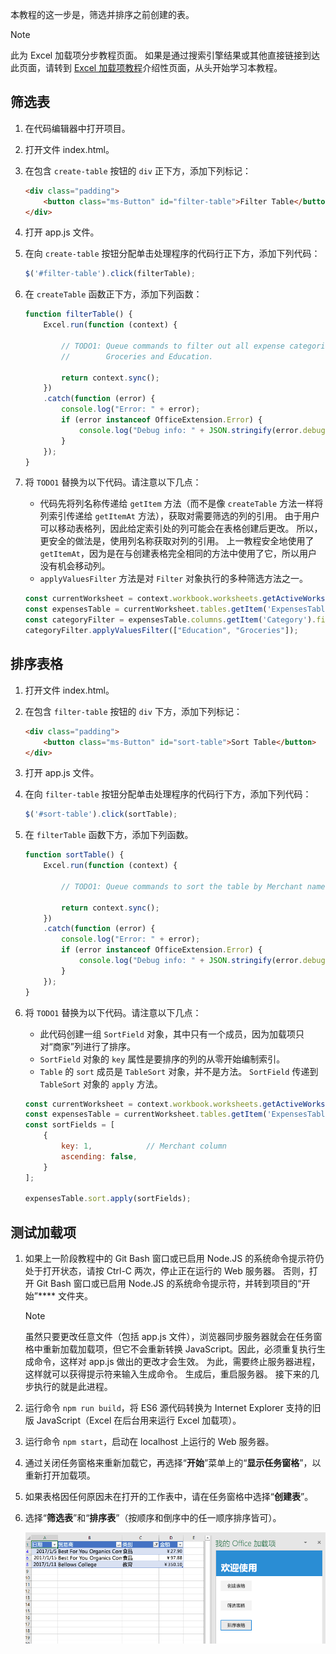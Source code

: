 本教程的这一步是，筛选并排序之前创建的表。

> [!NOTE]
> 此为 Excel 加载项分步教程页面。 如果是通过搜索引擎结果或其他直接链接到达此页面，请转到 [Excel 加载项教程](../tutorials/excel-tutorial.yml)介绍性页面，从头开始学习本教程。

## <a name="filter-the-table"></a>筛选表

1. 在代码编辑器中打开项目。
2. 打开文件 index.html。
3. 在包含 `create-table` 按钮的 `div` 正下方，添加下列标记：

    ```html
    <div class="padding">
        <button class="ms-Button" id="filter-table">Filter Table</button>
    </div>
    ```

4. 打开 app.js 文件。

5. 在向 `create-table` 按钮分配单击处理程序的代码行正下方，添加下列代码：

    ```js
    $('#filter-table').click(filterTable);
    ```

6. 在 `createTable` 函数正下方，添加下列函数：

    ```js
    function filterTable() {
        Excel.run(function (context) {

            // TODO1: Queue commands to filter out all expense categories except
            //        Groceries and Education.

            return context.sync();
        })
        .catch(function (error) {
            console.log("Error: " + error);
            if (error instanceof OfficeExtension.Error) {
                console.log("Debug info: " + JSON.stringify(error.debugInfo));
            }
        });
    }
    ```

7. 将 `TODO1` 替换为以下代码。请注意以下几点：
   - 代码先将列名称传递给 `getItem` 方法（而不是像 `createTable` 方法一样将列索引传递给 `getItemAt` 方法），获取对需要筛选的列的引用。 由于用户可以移动表格列，因此给定索引处的列可能会在表格创建后更改。 所以，更安全的做法是，使用列名称获取对列的引用。 上一教程安全地使用了 `getItemAt`，因为是在与创建表格完全相同的方法中使用了它，所以用户没有机会移动列。
   - `applyValuesFilter` 方法是对 `Filter` 对象执行的多种筛选方法之一。

    ```js
    const currentWorksheet = context.workbook.worksheets.getActiveWorksheet();
    const expensesTable = currentWorksheet.tables.getItem('ExpensesTable');
    const categoryFilter = expensesTable.columns.getItem('Category').filter;
    categoryFilter.applyValuesFilter(["Education", "Groceries"]);
    ``` 

## <a name="sort-the-table"></a>排序表格

1. 打开文件 index.html。
2. 在包含 `filter-table` 按钮的 `div` 下方，添加下列标记：

    ```html
    <div class="padding">
        <button class="ms-Button" id="sort-table">Sort Table</button>
    </div>
    ```

3. 打开 app.js 文件。

4. 在向 `filter-table` 按钮分配单击处理程序的代码行下方，添加下列代码：

    ```js
    $('#sort-table').click(sortTable);
    ```

5. 在 `filterTable` 函数下方，添加下列函数。

    ```js
    function sortTable() {
        Excel.run(function (context) {

            // TODO1: Queue commands to sort the table by Merchant name.

            return context.sync();
        })
        .catch(function (error) {
            console.log("Error: " + error);
            if (error instanceof OfficeExtension.Error) {
                console.log("Debug info: " + JSON.stringify(error.debugInfo));
            }
        });
    }
    ```

7. 将 `TODO1` 替换为以下代码。请注意以下几点：
   - 此代码创建一组 `SortField` 对象，其中只有一个成员，因为加载项只对“商家”列进行了排序。
   - `SortField` 对象的 `key` 属性是要排序的列的从零开始编制索引。
   - `Table` 的 `sort` 成员是 `TableSort` 对象，并不是方法。 `SortField` 传递到 `TableSort` 对象的 `apply` 方法。

    ```js
    const currentWorksheet = context.workbook.worksheets.getActiveWorksheet();
    const expensesTable = currentWorksheet.tables.getItem('ExpensesTable');
    const sortFields = [
        {
            key: 1,            // Merchant column
            ascending: false,
        }
    ];

    expensesTable.sort.apply(sortFields);
    ```

## <a name="test-the-add-in"></a>测试加载项

1. 如果上一阶段教程中的 Git Bash 窗口或已启用 Node.JS 的系统命令提示符仍处于打开状态，请按 Ctrl-C 两次，停止正在运行的 Web 服务器。 否则，打开 Git Bash 窗口或已启用 Node.JS 的系统命令提示符，并转到项目的“开始”**** 文件夹。

     > [!NOTE]
     > 虽然只要更改任意文件（包括 app.js 文件），浏览器同步服务器就会在任务窗格中重新加载加载项，但它不会重新转换 JavaScript。因此，必须重复执行生成命令，这样对 app.js 做出的更改才会生效。 为此，需要终止服务器进程，这样就可以获得提示符来输入生成命令。 生成后，重启服务器。 接下来的几步执行的就是此进程。

1. 运行命令 `npm run build`，将 ES6 源代码转换为 Internet Explorer 支持的旧版 JavaScript（Excel 在后台用来运行 Excel 加载项）。
2. 运行命令 `npm start`，启动在 localhost 上运行的 Web 服务器。
4. 通过关闭任务窗格来重新加载它，再选择“**开始**”菜单上的“**显示任务窗格**”，以重新打开加载项。
5. 如果表格因任何原因未在打开的工作表中，请在任务窗格中选择“**创建表**”。
6. 选择“**筛选表**”和“**排序表**”（按顺序和倒序中的任一顺序排序皆可）。

    ![Excel 教程 - 筛选和排序表格](../images/excel-tutorial-filter-and-sort-table.png)
